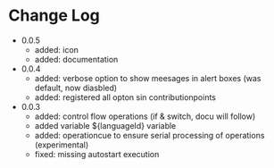 # Change Log

- 0.0.5
  - added: icon
  - added: documentation
- 0.0.4
  - added: verbose option to show meesages in alert boxes (was default, now diasbled)
  - added: registered all opton sin contributionpoints
- 0.0.3
  - added: control flow operations (if & switch, docu will follow)
  - added variable ${languageId} variable
  - added: operationcue to ensure serial processing of operations (experimental)
  - fixed: missing autostart execution
